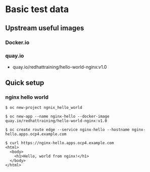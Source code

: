 # Basic test data 


## Upstream useful images

### Docker.io



### quay.io

* quay.io/redhattraining/hello-world-nginx:v1.0


## Quick setup

### nginx hello world

```
$ oc new-project ngnix_hello_world

$ oc new-app --name nginx-hello --docker-image quay.io/redhattraining/hello-world-nginx:v1.0

$ oc create route edge --service nginx-hello --hostname nginx-hello.apps.ocp4.example.com

$ curl https://nginx-hello.apps.ocp4.example.com
<html>
  <body>
    <h1>Hello, world from nginx!</h1>
  </body>
</html>
```
